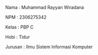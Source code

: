 Nama : Muhammad Rayyan Wiradana

NPM : 2306275342

Kelas : PBP C

Hobi : Tidur

Jurusan : Ilmu Sistem Informasi Komputer
